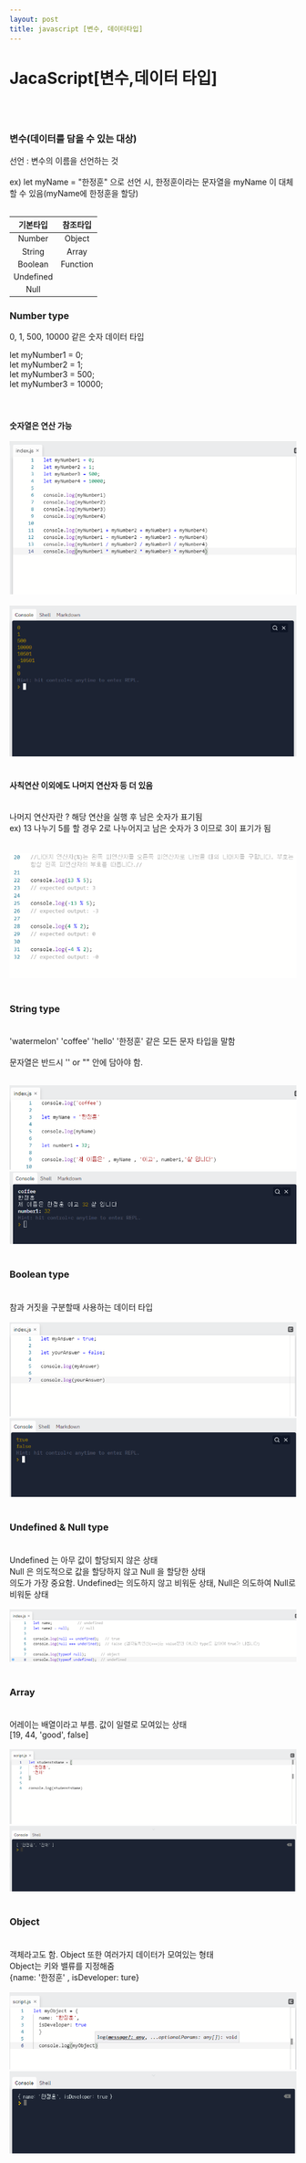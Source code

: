```yaml
---
layout: post
title: javascript [변수, 데이터타입]
---
```


# JacaScript[변수,데이터 타입]
<br/><br/>
### 변수(데이터를 담을 수 있는 대상)
선언 : 변수의 이름을 선언하는 것 <br/><br/>
    ex) let myName = "한정훈" 으로 선언 시, 한정훈이라는 문자열을 myName 이 대체할 수 있음(myName에 한정훈을 할당)<br/><br/>
    
   
|기본타입|참조타입|
|:------:|:---:|
|Number|Object|
|String|Array|
|Boolean|Function|
|Undefined||
|Null||

### Number type
0, 1, 500, 10000 같은 숫자 데이터 타입

let myNumber1 = 0;<br/>
let myNumber2 = 1;<br/>
let myNumber3 = 500;<br/>
let myNumber3 = 10000;<br/>
<br/><br/>
#### 숫자열은 연산 가능<br/>
![javascript](https://github.com/128sound/128sound.github.io/blob/master/img/2022-01-20/1.PNG?raw=true)<br/><br/>
![consollog](https://github.com/128sound/128sound.github.io/blob/master/img/2022-01-20/2.png?raw=true)<br/><br/>
#### 사칙연산 이외에도 나머지 연산자 등 더 있음<br/><br/> 
나머지 연산자란 ? 해당 연산을 실행 후 남은 숫자가 표기됨 <br/>
ex) 13 나누기 5를 할 경우 2로 나누어지고 남은 숫자가 3 이므로 3이 표기가 됨<br/> <br/> <br/> 
![zz](https://github.com/128sound/128sound.github.io/blob/master/img/2022-01-20/3.png?raw=true)<br/><br/>

### String type <br/><br/>
'watermelon' 'coffee' 'hello' '한정훈' 같은 모든 문자 타입을 말함 <br/><br/>
문자열은 반드시 '' or "" 안에 담아야 함.<br/><br/>

![string](https://github.com/128sound/128sound.github.io/blob/master/img/2022-01-20/4.png?raw=true)
![string2](https://github.com/128sound/128sound.github.io/blob/master/img/2022-01-20/5.png?raw=true)
<br/><br/>
### Boolean type <br/><br/>
참과 거짓을 구분할때 사용하는 데이터 타입<br/><br/>
![boolean](https://github.com/128sound/128sound.github.io/blob/master/img/2022-01-20/6.png?raw=true)
![boolean2](https://github.com/128sound/128sound.github.io/blob/master/img/2022-01-20/7.png?raw=true)
<br/><br/>

### Undefined & Null type <br/><br/>
Undefined 는 아무 값이 할당되지 않은 상태<br/>
Null 은 의도적으로 값을 할당하지 않고 Null 을 할당한 상태<br/>
의도가 가장 중요함. Undefined는 의도하지 않고 비워둔 상태, Null은 의도하여 Null로 비워둔 상태<br/><br/>
![zz](https://github.com/128sound/128sound.github.io/blob/master/img/2022-01-20/8.png?raw=true)
<br/><br/>

### Array <br/><br/>
어레이는 배열이라고 부름. 값이 일렬로 모여있는 상태<br/>
[19, 44, 'good', false]<br/><br/>
![array](https://github.com/128sound/128sound.github.io/blob/master/img/2022-01-20/9.png?raw=true)<br/>
![array1](https://github.com/128sound/128sound.github.io/blob/master/img/2022-01-20/10.png?raw=true)
<br/><br/>
### Object <br/><br/>
객체라고도 함. Object 또한 여러가지 데이터가 모여있는 형태<br/>
Object는 키와 밸류를 지정해줌<br/>
{name: '한정훈' , isDeveloper: ture}<br/><br/>
![objecr](https://github.com/128sound/128sound.github.io/blob/master/img/2022-01-20/11.png?raw=true)
![objecr](https://github.com/128sound/128sound.github.io/blob/master/img/2022-01-20/12.png?raw=true)
